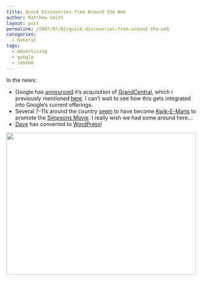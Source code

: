 ```yaml
---
title: Quick Discoveries from Around the Web
author: Matthew Smith
layout: post
permalink: /2007/07/02/quick-discoveries-from-around-the-web
categories:
  - General
tags:
  - Advertising
  - google
  - random
---
```

In the news:

*   Google has [announced][1] it&#8217;s acquisition of [GrandCentral][2], which I previously mentioned [here][3]. I can&#8217;t wait to see how this gets integrated into Google&#8217;s current offerings.
*   Several 7-11s around the country [seem][4] to have become [Kwik-E-Marts][5] to promote the [Simpsons Movie][6]. I really wish we had some around here&#8230;
*   [Dave][7] has converted to [WordPress][8]!

<img src="http://farm2.static.flickr.com/1245/685950859_0fcd42dc26.jpg?v=0" height="375" width="500" />

 [1]: http://googleblog.blogspot.com/2007/07/all-aboard.html
 [2]: http://grandcentral.com
 [3]: http://archive.digivation.net/2007/06/26/grand-central-googles-newest-acquisition/
 [4]: http://flickr.com/photos/rdr07/sets/72157600590001691/
 [5]: http://en.wikipedia.org/wiki/Kwik-E-Mart
 [6]: http://www.simpsonsmovie.com/
 [7]: http://davidcomeaux.com
 [8]: http://wordpress.org